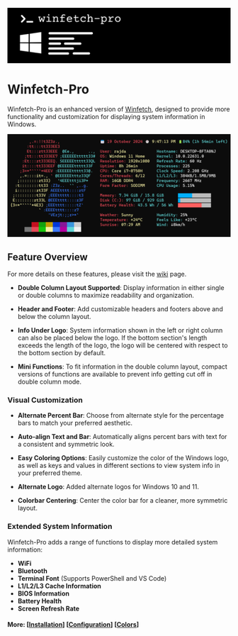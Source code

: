 ![winfetch-pro-banner.png](./images/winfetch-pro-banner.png)

# Winfetch-Pro

Winfetch-Pro is an enhanced version of [Winfetch](https://github.com/lptstr/winfetch), designed to provide more functionality and customization for displaying system information in Windows. 



![winfetch-demo.png](./images/winfetch-demo.png)

## Feature Overview

For more details on these features, please visit the [wiki](https://github.com/LunarEclipseCode/winfetch-pro/wiki) page.

- **Double Column Layout Supported**: Display information in either single or double columns to maximize readability and organization.

- **Header and Footer**: Add customizable headers and footers above and below the column layout.

- **Info Under Logo**: System information shown in the left or right column can also be placed below the logo. If the bottom section's length exceeds the length of the logo, the logo will be centered with respect to the bottom section by default.

- **Mini Functions**: To fit information in the double column layout, compact versions of functions are available to prevent info getting cut off in double column mode.

### Visual Customization

- **Alternate Percent Bar**: Choose from alternate style for the percentage bars to match your preferred aesthetic.

- **Auto-align Text and Bar**: Automatically aligns percent bars with text for a consistent and symmetric look.

- **Easy Coloring Options**: Easily customize the color of the Windows logo, as well as keys and values in different sections to view system info in your preferred theme.

- **Alternate Logo**: Added alternate logos for Windows 10 and 11.

- **Colorbar Centering**: Center the color bar for a cleaner, more symmetric layout.

### Extended System Information

Winfetch-Pro adds a range of functions to display more detailed system information:

- **WiFi**
- **Bluetooth**
- **Terminal Font** (Supports PowerShell and VS Code)
- **L1/L2/L3 Cache Information**
- **BIOS Information**
- **Battery Health**
- **Screen Refresh Rate**

#### More: \[[Installation](https://github.com/lptstr/winfetch/wiki/Installation)\] \[[Configuration](https://github.com/lptstr/winfetch/wiki/Configuration)\] \[[Colors](https://github.com/lptstr/winfetch/wiki/ANSI-Colors)\]
